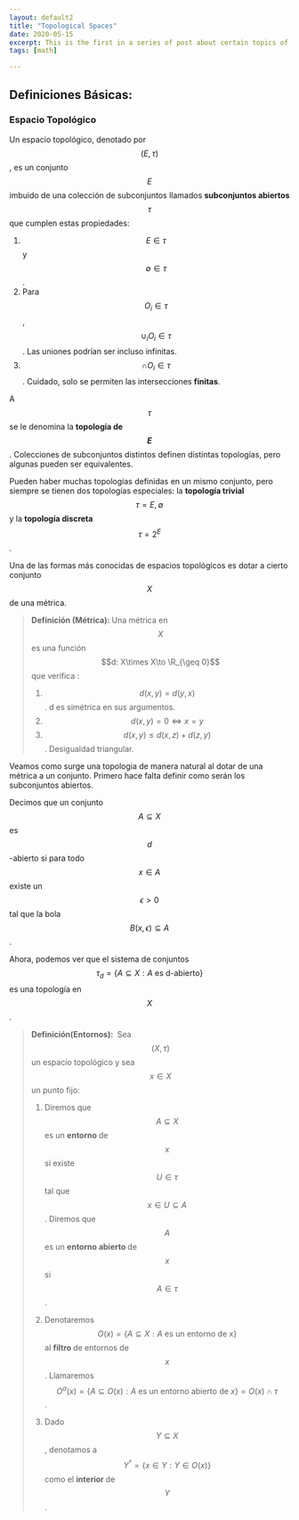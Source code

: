 ```yaml
---
layout: default2
title: "Topological Spaces"
date: 2020-05-15
excerpt: This is the first in a series of post about certain topics of Topology.In this post we treat one of the biulding blocks of Mathematics, that it, Topological Spaces.
tags: [math]

---
```


## Definiciones Básicas:

### Espacio Topológico

Un espacio topológico, denotado por $$(E,\tau)$$, es un conjunto $$E$$ imbuido de una colección de subconjuntos llamados **subconjuntos abiertos**  $$\tau$$ que cumplen estas propiedades:

1. $$E\in \tau$$ y $$\emptyset\in \tau$$.
2. Para $$O_i\in \tau$$, $$\cup_i O_i\in \tau$$. Las uniones podrían ser incluso infinitas.
3. $$\cap O_i\in \tau$$.  Cuidado, solo se permiten las intersecciones **finitas**.

A $$\tau$$ se le denomina la **topología de $$E$$**.  Colecciones de subconjuntos distintos definen distintas topologías, pero algunas pueden ser equivalentes.

Pueden haber muchas topologías definidas en un mismo conjunto, pero siempre se tienen dos topologías especiales: la **topología trivial** $$\tau={E,\emptyset}$$ y la **topología discreta** $$\tau=2^{E}$$.

Una de las formas más conocidas de espacios topológicos es dotar a cierto conjunto $$X$$ de una métrica.





> <b>Definición (Métrica): </b>  Una métrica en $$X$$ es una función $$d: X\times X\to \R_{\geq 0}$$  que verifica :
>
> 1. $$d(x,y)=d(y,x)$$ . d es simétrica en sus argumentos.
> 2. $$d(x,y)=0\iff x=y$$ 
> 3. $$d(x,y)\leq d(x,z)+d(z,y)$$. Desigualdad triangular.





Veamos como surge una topologia de manera natural al dotar de una métrica a un conjunto. Primero hace falta definir como serán los subconjuntos abiertos.

Decimos que un conjunto $$A\subseteq X $$ es $$d$$-abierto si para todo $$x\in A$$ existe un $$\epsilon>0 $$ tal que la bola $$B(x,\epsilon)\subseteq A$$.

Ahora, podemos ver que el sistema de conjuntos $$\tau_d=\{A\subseteq X: A \ \text{es d-abierto}\}$$ es una topología en $$X$$.





> <b>  Definición(Entornos): </b>  Sea $$(X,\tau)$$ un espacio topológico y sea $$x\in X$$ un punto fijo:
>
> 1. Diremos que $$A\subseteq X$$ es un <b> entorno </b> de $$x$$ si existe $$U\in \tau$$ tal que $$x\in U\subseteq A$$. Diremos que $$A$$ es un <b> entorno abierto </b> de $$x$$ si $$A\in \tau$$.
>
> 2. Denotaremos $$O(x)=\{ A\subseteq X: A \ \text{es un entorno de x}\}$$ al <b> filtro </b> de entornos de $$x$$. Llamaremos $$O^a(x)=\{ A\subseteq O(x): A \ \text{es un entorno abierto de} \ x \}=O(x)\cap\tau$$.
>
> 3. Dado $$Y\subseteq X$$, denotamos a $$Y^°=\{ x\in Y: Y\in O(x) \}$$ como el <b> interior </b> de $$Y$$.
>
>    





